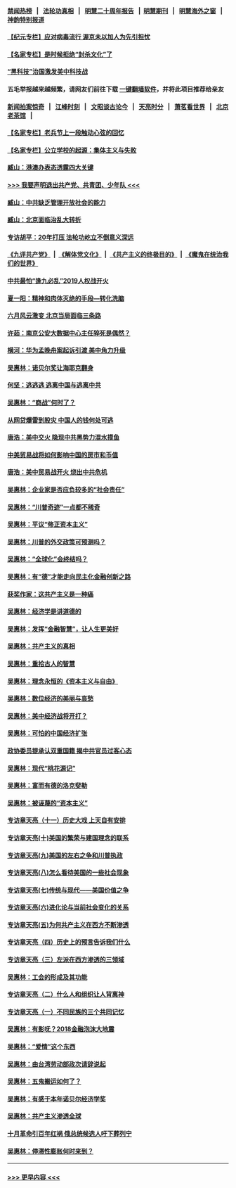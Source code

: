 #### [禁闻热榜](热点新闻.md?=0)  &nbsp;&nbsp;|&nbsp;&nbsp; [法轮功真相](https://github.com/gfw-breaker/truth/blob/master/README.md?=0) &nbsp;&nbsp;|&nbsp;&nbsp; [明慧二十周年报告](https://github.com/gfw-breaker/mh-reports/blob/master/README.md?=0) &nbsp;&nbsp;|&nbsp;&nbsp;[明慧期刊](https://github.com/gfw-breaker/mh-qikan) &nbsp;&nbsp;|&nbsp;&nbsp; [明慧海外之窗](https://github.com/gfw-breaker/mh-news/blob/master/README.md?=0) &nbsp;&nbsp;|&nbsp;&nbsp; [神韵特别报道](https://github.com/gfw-breaker/mh-news/blob/master/shenyun.md?=0)
#### [【纪元专栏】应对病毒流行 渥京未以加人为先引担忧](../pages/nsc423/n11875714.md?t=03010632) 
#### [【名家专栏】是时候拒绝“封杀文化”了](../pages/nsc423/n11814093.md?t=03010632) 
#### [“黑科技”治国激发美中科技战](../pages/nsc423/n11638056.md?t=03010632) 
#### 五毛举报越来越频繁，请网友们前往下载 [一键翻墙软件](https://github.com/gfw-breaker/ssr-accounts)，并将此项目推荐给亲友
#### [新闻拍案惊奇](https://github.com/gfw-breaker/banned-news/blob/master/pages/link4.md) &nbsp;&nbsp;|&nbsp;&nbsp; [江峰时刻](https://github.com/gfw-breaker/banned-news/blob/master/pages/link4.md) &nbsp;&nbsp;|&nbsp;&nbsp; [文昭谈古论今](https://github.com/gfw-breaker/banned-news/blob/master/pages/link4.md) &nbsp;&nbsp;|&nbsp;&nbsp; [天亮时分](https://github.com/gfw-breaker/banned-news/blob/master/pages/link4.md) &nbsp;&nbsp;|&nbsp;&nbsp; [萧茗看世界](https://github.com/gfw-breaker/banned-news/blob/master/pages/link4.md) &nbsp;&nbsp;|&nbsp;&nbsp; [北京老茶馆](https://github.com/gfw-breaker/banned-news/blob/master/pages/link4.md) &nbsp;&nbsp;|&nbsp;&nbsp; 
#### [【名家专栏】老兵节上一段触动心弦的回忆](../pages/nsc423/n11646016.md?t=03010632) 
#### [【名家专栏】公立学校的起源：集体主义与失败](../pages/nsc423/n11601833.md?t=03010632) 
#### [臧山：港澳办表态透露四大关键](../pages/nsc423/n11421628.md?t=03010632) 
#### [>>> 我要声明退出共产党、共青团、少年队 <<<](https://github.com/begood0513/goodnews/blob/master/quit/letter.md) 
#### [臧山：中共缺乏管理开放社会的能力](../pages/nsc423/n11407457.md?t=03010632) 
#### [臧山：北京面临治乱大转折](../pages/nsc423/n11406895.md?t=03010632) 
#### [专访胡平：20年打压 法轮功屹立不倒意义深远](../pages/nsc423/n11398800.md?t=03010632) 
#### [《九评共产党》](https://github.com/begood0513/9ping.md/blob/master/README.md) &nbsp;|&nbsp; [《解体党文化》](../../../../jtdwh.md/blob/master/README.md)  &nbsp;|&nbsp; [《共产主义的终极目的》](../../../../gczydzjmd.md/blob/master/README.md) &nbsp;|&nbsp; [《魔鬼在统治我们的世界》](../../../../mgztzwmdsj.md/blob/master/README.md) 
#### [中共最怕“逢九必乱”2019人权战开火](../pages/nsc423/n11385248.md?t=03010632) 
#### [夏一阳：精神和肉体灭绝的手段—转化洗脑](../pages/nsc423/n11368250.md?t=03010632) 
#### [六月风云激变 北京当局面临三条路](../pages/nsc423/n11313668.md?t=03010632) 
#### [许茹：南京公安大数据中心主任猝死是偶然？](../pages/nsc423/n11064744.md?t=03010632) 
#### [横河：华为孟晚舟案起诉引渡 美中角力升级](../pages/nsc423/n11027230.md?t=03010632) 
#### [吴惠林：诺贝尔奖让海耶克翻身](../pages/nsc423/n10890049.md?t=03010632) 
#### [何坚：逃逃逃 逃离中国与逃离中共](../pages/nsc423/n10592891.md?t=03010632) 
#### [吴惠林：“商战”何时了？](../pages/nsc423/n10573558.md?t=03010632) 
#### [从网贷爆雷到股灾 中国人的钱何处可逃](../pages/nsc423/n10572800.md?t=03010632) 
#### [唐浩：美中交火 隐现中共黑势力混水摸鱼](../pages/nsc423/n10544040.md?t=03010632) 
#### [中美贸易战将如何影响中国的房市和币值](../pages/nsc423/n10543697.md?t=03010632) 
#### [唐浩：美中贸易战开火 烧出中共危机](../pages/nsc423/n10540126.md?t=03010632) 
#### [吴惠林：企业家是否应负较多的“社会责任”](../pages/nsc423/n10535022.md?t=03010632) 
#### [吴惠林：“川普奇迹”一点都不稀奇](../pages/nsc423/n10512808.md?t=03010632) 
#### [吴惠林：平议“修正资本主义”](../pages/nsc423/n10495724.md?t=03010632) 
#### [吴惠林：川普的外交政策可预测吗？](../pages/nsc423/n10462387.md?t=03010632) 
#### [吴惠林：“全球化”会终结吗？](../pages/nsc423/n10452838.md?t=03010632) 
#### [吴惠林：有“德”才能走向民主化金融创新之路](../pages/nsc423/n10432292.md?t=03010632) 
#### [获奖作家：这共产主义是一种癌](../pages/nsc423/n10431541.md?t=03010632) 
#### [吴惠林：经济学是讲道德的](../pages/nsc423/n10398014.md?t=03010632) 
#### [吴惠林：发挥“金融智慧”，让人生更美好](../pages/nsc423/n10375019.md?t=03010632) 
#### [吴惠林：共产主义的真相](../pages/nsc423/n10351394.md?t=03010632) 
#### [吴惠林：重拾古人的智慧](../pages/nsc423/n10337691.md?t=03010632) 
#### [吴惠林：理念永恒的《资本主义与自由》](../pages/nsc423/n10316274.md?t=03010632) 
#### [吴惠林：数位经济的美丽与哀愁](../pages/nsc423/n10292946.md?t=03010632) 
#### [吴惠林：美中经济战将开打？](../pages/nsc423/n10258825.md?t=03010632) 
#### [吴惠林：可怕的中国经济扩张](../pages/nsc423/n10219147.md?t=03010632) 
#### [政协委员提承认双重国籍 揭中共官员过客心态](../pages/nsc423/n10208809.md?t=03010632) 
#### [吴惠林：现代“桃花源记”](../pages/nsc423/n10185234.md?t=03010632) 
#### [吴惠林：富而有德的洛克斐勒](../pages/nsc423/n10142264.md?t=03010632) 
#### [吴惠林：被诬蔑的“资本主义”](../pages/nsc423/n10124816.md?t=03010632) 
#### [专访章天亮（十一）历史大戏 上天自有安排](../pages/nsc423/n10094905.md?t=03010632) 
#### [专访章天亮(十)美国的繁荣与建国理念的联系](../pages/nsc423/n10094899.md?t=03010632) 
#### [专访章天亮(九)美国的左右之争和川普执政](../pages/nsc423/n10094889.md?t=03010632) 
#### [专访章天亮(八)怎么看待美国的一些社会现象](../pages/nsc423/n10094857.md?t=03010632) 
#### [专访章天亮(七)传统与现代——美国价值之争](../pages/nsc423/n10093140.md?t=03010632) 
#### [专访章天亮(六)进化论与当前社会变化的关系](../pages/nsc423/n10092036.md?t=03010632) 
#### [专访章天亮(五)为何共产主义在西方不断渗透](../pages/nsc423/n10083620.md?t=03010632) 
#### [专访章天亮（四）历史上的预言告诉我们什么](../pages/nsc423/n10083606.md?t=03010632) 
#### [专访章天亮（三）左派在西方渗透的三领域](../pages/nsc423/n10081115.md?t=03010632) 
#### [吴惠林：工会的形成及其功能](../pages/nsc423/n10080633.md?t=03010632) 
#### [专访章天亮（二）什么人和组织让人背离神](../pages/nsc423/n10076637.md?t=03010632) 
#### [专访章天亮（一）不同民族的三个共同记忆](../pages/nsc423/n10074188.md?t=03010632) 
#### [吴惠林：有影呒？2018金融泡沫大地震](../pages/nsc423/n10040534.md?t=03010632) 
#### [吴惠林：“爱情”这个东西](../pages/nsc423/n10019423.md?t=03010632) 
#### [吴惠林：由台湾劳动部政次请辞说起](../pages/nsc423/n9979679.md?t=03010632) 
#### [吴惠林：五鬼搬运如何了？](../pages/nsc423/n9925338.md?t=03010632) 
#### [吴惠林：有感于本年诺贝尔经济学奖](../pages/nsc423/n9871883.md?t=03010632) 
#### [吴惠林：共产主义渗透全球](../pages/nsc423/n9812748.md?t=03010632) 
#### [十月革命引百年红祸 俄总统候选人吁下葬列宁](../pages/nsc423/n9810182.md?t=03010632) 
#### [吴惠林：停滞性膨胀何时来到？](../pages/nsc423/n9764136.md?t=03010632) 

----
#### [ >>> 更早内容 <<< ](../indexes/nsc423-earlier.md)
